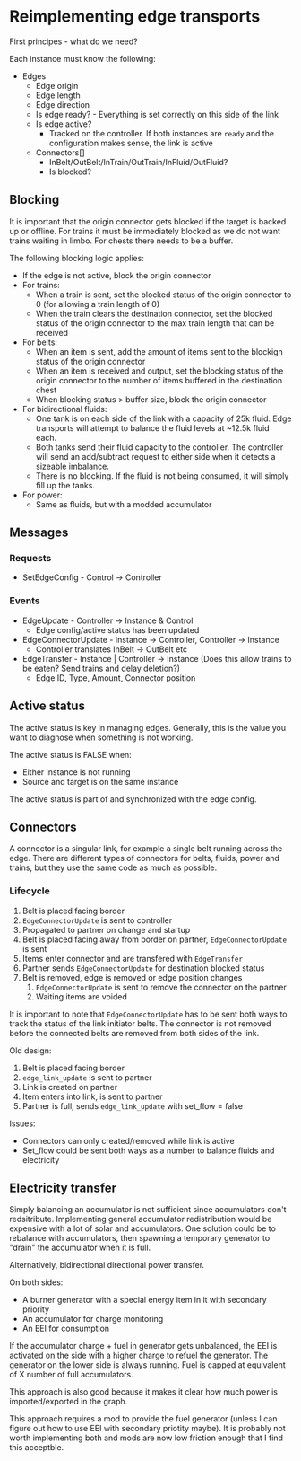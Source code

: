 # Reimplementing edge transports

First principes - what do we need?

Each instance must know the following:
- Edges
  - Edge origin
  - Edge length
  - Edge direction
  - Is edge ready? - Everything is set correctly on this side of the link
  - Is edge active?
    - Tracked on the controller. If both instances are `ready` and the configuration makes sense, the link is active
  - Connectors[]
    - InBelt/OutBelt/InTrain/OutTrain/InFluid/OutFluid?
    - Is blocked?

## Blocking

It is important that the origin connector gets blocked if the target is backed up or offline. For trains it must be immediately blocked as we do not want trains waiting in limbo. For chests there needs to be a buffer.

The following blocking logic applies:
- If the edge is not active, block the origin connector
- For trains:
  - When a train is sent, set the blocked status of the origin connector to 0 (for allowing a train length of 0)
  - When the train clears the destination connector, set the blocked status of the origin connector to the max train length that can be received
- For belts:
  - When an item is sent, add the amount of items sent to the blockign status of the origin connector
  - When an item is received and output, set the blocking status of the origin connector to the number of items buffered in the destination chest
  - When blocking status > buffer size, block the origin connector
- For bidirectional fluids:
  - One tank is on each side of the link with a capacity of 25k fluid. Edge transports will attempt to balance the fluid levels at ~12.5k fluid each.
  - Both tanks send their fluid capacity to the controller. The controller will send an add/subtract request to either side when it detects a sizeable imbalance.
  - There is no blocking. If the fluid is not being consumed, it will simply fill up the tanks.
- For power:
  - Same as fluids, but with a modded accumulator

## Messages

### Requests

- SetEdgeConfig - Control -> Controller

### Events

- EdgeUpdate - Controller -> Instance & Control
  - Edge config/active status has been updated
- EdgeConnectorUpdate - Instance -> Controller, Controller -> Instance
  - Controller translates InBelt -> OutBelt etc
- EdgeTransfer - Instance | Controller -> Instance (Does this allow trains to be eaten? Send trains and delay deletion?)
  - Edge ID, Type, Amount, Connector position

## Active status

The active status is key in managing edges. Generally, this is the value you want to diagnose when something is not working.

The active status is FALSE when:
- Either instance is not running
- Source and target is on the same instance

The active status is part of and synchronized with the edge config.

## Connectors

A connector is a singular link, for example a single belt running across the edge. There are different types of connectors for belts, fluids, power and trains, but they use the same code as much as possible.

### Lifecycle

1. Belt is placed facing border
2. `EdgeConnectorUpdate` is sent to controller
3. Propagated to partner on change and startup
4. Belt is placed facing away from border on partner, `EdgeConnectorUpdate` is sent
5. Items enter connector and are transfered with `EdgeTransfer`
6. Partner sends `EdgeConnectorUpdate` for destination blocked status
7. Belt is removed, edge is removed or edge position changes
   1. `EdgeConnectorUpdate` is sent to remove the connector on the partner
   2. Waiting items are voided

It is important to note that `EdgeConnectorUpdate` has to be sent both ways to track the status of the link initiator belts. The connector is not removed before the connected belts are removed from both sides of the link.

Old design:

1. Belt is placed facing border
2. `edge_link_update` is sent to partner
3. Link is created on partner
4. Item enters into link, is sent to partner
5. Partner is full, sends `edge_link_update` with set_flow = false

Issues:
- Connectors can only created/removed while link is active
- Set_flow could be sent both ways as a number to balance fluids and electricity

## Electricity transfer

Simply balancing an accumulator is not sufficient since accumulators don't redsitribute. Implementing general accumulator redistribution would be expensive with a lot of solar and accumulators. One solution could be to rebalance with accumulators, then spawning a temporary generator to "drain" the accumulator when it is full.

Alternatively, bidirectional directional power transfer.

On both sides:
- A burner generator with a special energy item in it with secondary priority
- An accumulator for charge monitoring
- An EEI for consumption

If the accumulator charge + fuel in generator gets unbalanced, the EEI is activated on the side with a higher charge to refuel the generator. The generator on the lower side is always running. Fuel is capped at equivalent of X number of full accumulators.

This approach is also good because it makes it clear how much power is imported/exported in the graph.

This approach requires a mod to provide the fuel generator (unless I can figure out how to use EEI with secondary priotity maybe). It is probably not worth implementing both and mods are now low friction enough that I find this acceptble.

